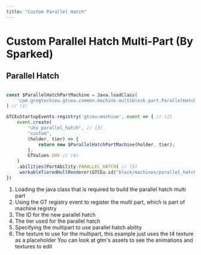 ```yaml
---
title: "Custom Parallel Hatch"
---
```



# Custom Parallel Hatch Multi-Part (By Sparked)

## Parallel Hatch

```js title="extra_parallel_hatch.js"

const $ParallelHatchPartMachine = Java.loadClass(
	'com.gregtechceu.gtceu.common.machine.multiblock.part.ParallelHatchPartMachine'
) // (1)

GTCEuStartupEvents.registry('gtceu:machine', event => { // (2)
    event.create(
        "uhv_parallel_hatch", // (3)
        "custom",
        (holder, tier) => {
            return new $ParallelHatchPartMachine(holder, tier);
        },
        GTValues.UHV // (4)
    )
	.abilities(PartAbility.PARALLEL_HATCH) // (5)
	.workableTieredHullRenderer(GTCEu.id("block/machines/parallel_hatch_mk4")) // (6)
})
```

1. Loading the java class that is required to build the parallel hatch multi part
2. Using the GT registry event to register the multi part, which is part of machine registry
3. The ID for the new parallel hatch
4. The tier used for the parallel hatch
5. Specifying the multipart to use parallel hatch ability
6. The texture to use for the multipart, this example just uses the t4 texture as a placeholder
	You can look at gtm's assets to see the animations and textures to edit